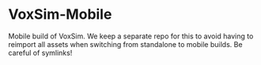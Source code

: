 # VoxSim-Mobile
Mobile build of VoxSim.  We keep a separate repo for this to avoid having to reimport all assets when switching from standalone to mobile builds.  Be careful of symlinks!
